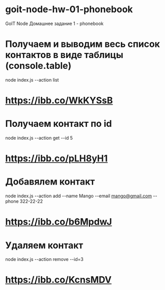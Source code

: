 # goit-node-hw-01-phonebook

GoIT Node Домашнее задание 1 - phonebook

# Получаем и выводим весь список контактов в виде таблицы (console.table)

node index.js --action list

# https://ibb.co/WkKYSsB

# Получаем контакт по id

node index.js --action get --id 5

# https://ibb.co/pLH8yH1

# Добавялем контакт

node index.js --action add --name Mango --email mango@gmail.com --phone
322-22-22

# https://ibb.co/b6MpdwJ

# Удаляем контакт

node index.js --action remove --id=3

# https://ibb.co/KcnsMDV
